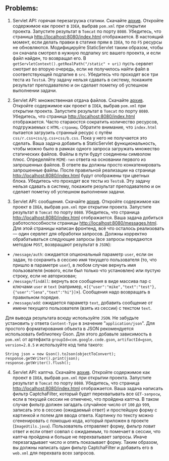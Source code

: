 ## Problems:
1. Servlet API: горячая перезагрузка статики. Скачайте [архив](wp3.7z). Откройте содержимое как проект в `IDEA`, выбрав `pom.xml` при открытии проекта. Запустите результат в `Tomcat` по порту `8080`. Убедитесь, что страница [http://localhost:8080/index.html](http://localhost:8080/index.html) отображается. В настоящий момент, если делать правки в статике прям в `IDEA`, то по `F5` ресурсы не обновляются. Модифицируйте StaticServlet таким образом, чтобы он сначала смотрел в нужную подпапку src вашего проекта, и если файл найден, то возвращал его. В `getServletContext().getRealPath("/static" + uri)` пусть сервлет смотрит во вторую очередь, если не получилось найти файл в соответствующей подпапке в `src`. Убедитесь что проходят все три теста из `TestsA`. Эту задачу нельзя сдавать в систему, покажите результат преподавателю и он сделает пометку об успешном выполнении задачи.

2. Servlet API: множественная отдача файлов. Скачайте [архив](wp3.7z). Откройте содержимое как проект в `IDEA`, выбрав `pom.xml` при открытии проекта. Запустите результат в `Tomcat` по порту `8080`. Убедитесь, что страница [http://localhost:8080/index.html](http://localhost:8080/index.html) отображается. Часто стараюстся сократить количество ресурсов, подгружаемых с `HTML-страниц`. Обратите внимание, что `index.html` пытается загрузить странный ресурс с путём `css/r.css+css/g.css+css/b.css`. Пока у него не получается это сделать. Ваша задача добавить в StaticServlet функциональность, чтобы можно было в рамках одного запроса загружать множество статических файлов. Файлы в пути будут соединены символом плюс. Определяйте `MIME-тип` ответа на основании первого из запрошенных файлов. В ответе вы должны просто конкатенировать запрошенные файлы. После правильной реализации на странице [http://localhost:8080/index.html](http://localhost:8080/index.html) будут отображены три цветных блока. Убедитесь что проходят все тесты из `TestsB`. Эту задачу нельзя сдавать в систему, покажите результат преподавателю и он сделает пометку об успешном выполнении задачи.

3. Servlet API: сообщения. Скачайте [архив](wp3.7z). Откройте содержимое как проект в `IDEA`, выбрав `pom.xml` при открытии проекта. Запустите результат в `Tomcat` по порту `8080`. Убедитесь, что страница [http://localhost:8080/index.html](http://localhost:8080/index.html) отображается. Ваша задача добиться работоспособности страницы [http://localhost:8080/messages.html](http://localhost:8080/messages.html). Для этой страницы написан фронтенд, всё что осталось реализовать — один сервлет для обработки запросов. Должны корректно обрабатываться следующие запросы (все запросы передаются методом `POST`, возвращают результат в `JSON`):
- `/message/auth`: ожидается опциональный параметр `user`, если он задан, то сохранить в сессию имя текущего пользователя (то, что пришло в параметре `user`), в любом случае вернуть имя пользователя (нового, если был только что установлен) или пустую строку, если не авторизован;
- `/message/findAll`: вернуть все сообщения в виде массива пар с ключами `user` и `text` (например, «`[{"user":"mike","text":"test"},{"user":"lena","text":"hi"}]`»). Сообщения надо возвращать в правильном порядке.
- `/message/add`: ожидается параметр `text`, добавить сообщение от имени текущего пользователя (взять из сессии) с текстом `text`.

Для вывода результата всюду используйте `JSON`. Не забудьте установить у ответа `Content-Type` в значение "`application/json`". Для простого форматирования объекта в JSON рекомендуется использовать библиотеку Gson. Для этого добавьте зависимость в `pom.xml` от артефакта `groupId=com.google.code.gson`, `artifactId=gson`, `version=2.8.5` и используйте код типа такого:
```
String json = new Gson().toJson(objectToConvert);
response.getWriter().print(json);
response.getWriter().flush();
```


4. Servlet API: каптча. Скачайте [архив](wp3.7z). Откройте содержимое как проект в `IDEA`, выбрав `pom.xml` при открытии проекта. Запустите результат в `Tomcat` по порту `8080`. Убедитесь, что страница [http://localhost:8080/index.html](http://localhost:8080/index.html) отображается. Ваша задача написать фильтр CaptchaFilter, который будет перехватывать все `GET-запросы`, если в текущей сессии не отмечено, что пройдена каптча. В таком случае фильтр должен загадать случайное число от `100` до `999`, записать это в сессию (ожидаемый ответ) и простейшую форму с картинкой и полем для ввода ответа. Картинку по тексту можно сгененировать с помощью кода, который приложен в проекте (`ImageUtils.java`). Пользователь отправляет форму, фильтр ловит ответ и если ответ совпал с ожидаемым, то помечает в сессии, что каптча пройдена и больше не перехватывает запросы. Иначе перезагадывает число и опять показывает форму. Таким образом, вы должны написать один фильтр CaptchaFilter и добавить его в `web.xml` для перехвата всех запросов.
 
